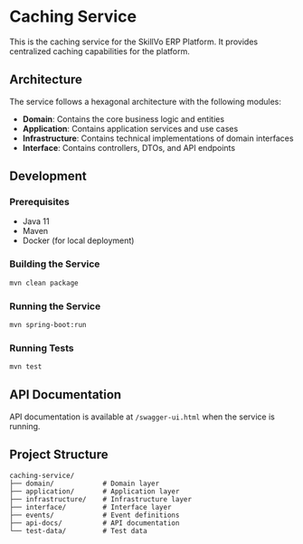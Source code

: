 # Caching Service

This is the caching service for the SkillVo ERP Platform. It provides centralized caching capabilities for the platform.

## Architecture

The service follows a hexagonal architecture with the following modules:

- **Domain**: Contains the core business logic and entities
- **Application**: Contains application services and use cases
- **Infrastructure**: Contains technical implementations of domain interfaces
- **Interface**: Contains controllers, DTOs, and API endpoints

## Development

### Prerequisites

- Java 11
- Maven
- Docker (for local deployment)

### Building the Service

```bash
mvn clean package
```

### Running the Service

```bash
mvn spring-boot:run
```

### Running Tests

```bash
mvn test
```

## API Documentation

API documentation is available at `/swagger-ui.html` when the service is running.

## Project Structure

```
caching-service/
├── domain/            # Domain layer
├── application/       # Application layer
├── infrastructure/    # Infrastructure layer
├── interface/         # Interface layer
├── events/            # Event definitions
├── api-docs/          # API documentation
└── test-data/         # Test data
``` 
